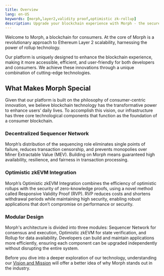 ```yaml
---
title: Overview
lang: en-US
keywords: [morph,layer2,validity proof,optimistic zk-rollup]
description: Upgrade your blockchain experience with Morph - the secure decentralized, cost0efficient, and high-performing optimistic zk-rollup solution. Try it now!
---
```


Welcome to Morph, a blockchain for consumers. At the core of Morph is a revolutionary approach to Ethereum Layer 2 scalability, harnessing the power of rollup technology. 


Our platform is uniquely designed to enhance the blockchain experience, making it more accessible, efficient, and user-friendly for both developers and consumers. We achieve these innovations through a unique combination of cutting-edge technologies.


## What Makes Morph Special

Given that our platform is built on the philosophy of consumer-centric innovation, we believe blockchain technology has the transformative power to enhance users’ daily lives. To accomplish this vision, our infrastructure has three core technological components that function as the foundation of a consumer blockchain.   


### Decentralized Sequencer Network 

Morph’s distribution of the sequencing role eliminates single points of failure, reduces transaction censorship, and prevents monopolies over Miner Extractable Value (MEV). Building on Morph means guaranteed high availability, resilience, and fairness in transaction processing.


### Optimistic zkEVM Integration 

Morph’s Optimistic zkEVM Integration combines the efficiency of optimistic rollups with the security of zero-knowledge proofs, using a novel method called Responsive Validity Proof (RVP). RVP reduces costs and shortens withdrawal periods while maintaining high security, enabling robust applications that don’t compromise on performance or security.


### Modular Design

Morph's architecture is divided into three modules: Sequencer Network for consensus and execution, Optimistic zkEVM for state verification, and Rollup for data availability. Developers can build and maintain applications more efficiently, ensuring each component can be upgraded independently without disrupting the entire system.


Before you dive into a deeper exploration of our technology, understanding our [Vision and Mission](./5-morphs-vision-and-mission.md) will offer a better idea of why Morph stands out in the industry. 

